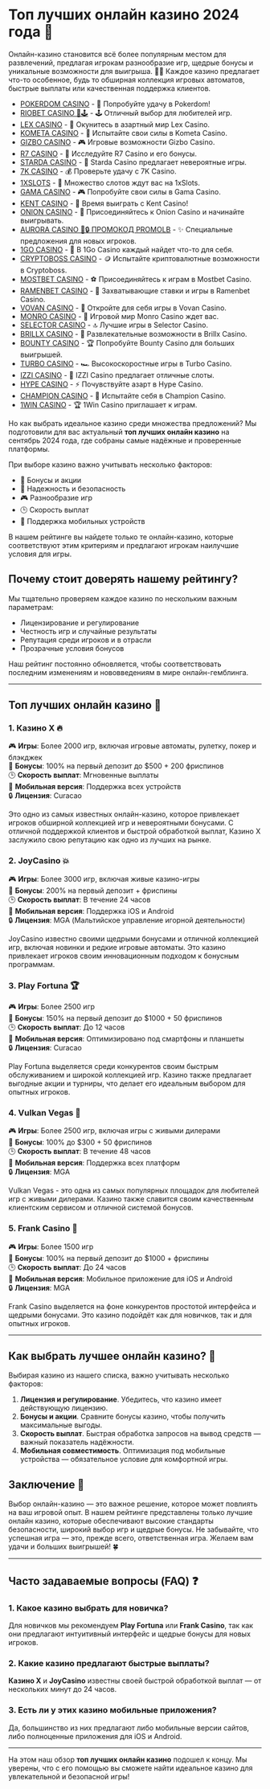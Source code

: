 # Топ лучших онлайн казино 2024 года 🎰
Онлайн-казино становится всё более популярным местом для развлечений, предлагая игрокам разнообразие игр, щедрые бонусы и уникальные возможности для выигрыша. 🎲🎉 Каждое казино предлагает что-то особенное, будь то обширная коллекция игровых автоматов, быстрые выплаты или качественная поддержка клиентов. 
- [POKERDOM CASINO](https://brandplay.link/Bxg7SC7H) - 🎰 Попробуйте удачу в Pokerdom!
- [RIOBET CASINO 🌟🕹️](https://brandplay.link/dtx89f2L) - 🕹️ Отличный выбор для любителей игр.
- [LEX CASINO](https://brandplay.link/2HFTmBc8) - 🎲 Окунитесь в азартный мир Lex Casino.
- [KOMETA CASINO](https://brandplay.link/tLG15CCb) - 🚀 Испытайте свои силы в Kometa Casino.
- [GIZBO CASINO](https://gizbo-tea02.com/c8e962e89) - 🎮 Игровые возможности Gizbo Casino.
- [R7 CASINO](https://brandplay.link/zPmNmTWG) - 💎 Исследуйте R7 Casino и его бонусы.
- [STARDA CASINO](https://brandplay.link/cpFQbWKn) - 🌠 Starda Casino предлагает невероятные игры.
- [7K CASINO](https://brandplay.link/dd46bNgD) - 💰 Проверьте удачу с 7K Casino.
- [1XSLOTS](https://brandplay.link/R4xfxqdm) - 🎰 Множество слотов ждут вас на 1xSlots.
- [GAMA CASINO](https://brandplay.link/zrZpLFTP) - 🎮 Попробуйте свои силы в Gama Casino.
- [KENT CASINO](https://passage-through-deserts.com/de0514c15) - 🤑 Время выиграть с Kent Casino!
- [ONION CASINO](https://obclk001-2d.top/click?offer_id=986&partner_id=10542&landing_id=1798&utm_medium=affiliate&sub_1=oncasino3) - 🧅 Присоединяйтесь к Onion Casino и начинайте выигрывать.
- [AURORA CASINO 🌌🔒 ПРОМОКОД PROMOLB](https://10trafic-stat2.com/click/668546566bcc6313411604c7/6766/15114/subaccount?promocode=PROMOLB) - ✨ Специальные предложения для новых игроков.
- [1GO CASINO](https://1go-ircp01.com/ce015f410) - 🎯 В 1Go Casino каждый найдет что-то для себя.
- [CRYPTOBOSS CASINO](https://cryptobossc.online/d847bcfa9) - 🪙 Испытайте криптовалютные возможности в Cryptoboss.
- [MOSTBET CASINO](https://ktbtis024ifqfn0mst.com/beQs) - ⚽ Присоединяйтесь к играм в Mostbet Casino.
- [RAMENBET CASINO](https://get.saltyram.com/ru/registration?apkpop=0&partner=p24970p3296034p5526) - 🍜 Захватывающие ставки и игры в Ramenbet Casino.
- [VOVAN CASINO](https://vovan.site/d2375cf9b) - 🎰 Откройте для себя игры в Vovan Casino.
- [MONRO CASINO](https://mnr-ircp01.com/c3ce72a2c) - 🎲 Игровой мир Monro Casino ждет вас.
- [SELECTOR CASINO](https://gosel.pl/SELVK) - 🔝 Лучшие игры в Selector Casino.
- [BRILLX CASINO](https://brillx.pub/BRIVK) - 💎 Развлекательные возможности в Brillx Casino.
- [BOUNTY CASINO](https://bounty-casino.de/BOVK) - 🏆 Попробуйте Bounty Casino для больших выигрышей.
- [TURBO CASINO](https://turbo-casino.pro/TURVK) - 🏎️ Высокоскоростные игры в Turbo Casino.
- [IZZI CASINO](https://izzi-fr03.com/ca7c8a7b7) - 🎰 IZZI Casino предлагает отличные слоты.
- [HYPE CASINO](https://hypekaz.com/dc2f44ad0) - ⚡ Почувствуйте азарт в Hype Casino.
- [CHAMPION CASINO](https://champcasino.ink/pobeda/doa-hats?p80412p305331p112c) - 🏅 Испытайте себя в Champion Casino.
- [1WIN CASINO](https://brandplay.link/6F5VqbyZ) - 🏆 1Win Casino приглашает к играм.

Но как выбрать идеальное казино среди множества предложений? Мы подготовили для вас актуальный **топ лучших онлайн казино** на сентябрь 2024 года, где собраны самые надёжные и проверенные платформы.

При выборе казино важно учитывать несколько факторов:

- 🎁 Бонусы и акции
- 🔐 Надежность и безопасность
- 🎮 Разнообразие игр
- 🕒 Скорость выплат
- 📱 Поддержка мобильных устройств

В нашем рейтинге вы найдете только те онлайн-казино, которые соответствуют этим критериям и предлагают игрокам наилучшие условия для игры.

## Почему стоит доверять нашему рейтингу?

Мы тщательно проверяем каждое казино по нескольким важным параметрам:

- Лицензирование и регулирование
- Честность игр и случайные результаты
- Репутация среди игроков и в отрасли
- Прозрачные условия бонусов

Наш рейтинг постоянно обновляется, чтобы соответствовать последним изменениям и нововведениям в мире онлайн-гемблинга.

---

## Топ лучших онлайн казино 🎰

### 1. **Казино X** 🔥

🎮 **Игры**: Более 2000 игр, включая игровые автоматы, рулетку, покер и блэкджек  
🎁 **Бонусы**: 100% на первый депозит до $500 + 200 фриспинов  
🕒 **Скорость выплат**: Мгновенные выплаты  
📱 **Мобильная версия**: Поддержка всех устройств  
🔒 **Лицензия**: Curacao

Это одно из самых известных онлайн-казино, которое привлекает игроков обширной коллекцией игр и невероятными бонусами. С отличной поддержкой клиентов и быстрой обработкой выплат, Казино X заслужило свою репутацию как одно из лучших на рынке.

### 2. **JoyCasino** 💥

🎮 **Игры**: Более 3000 игр, включая живые казино-игры  
🎁 **Бонусы**: 200% на первый депозит + фриспины  
🕒 **Скорость выплат**: В течение 24 часов  
📱 **Мобильная версия**: Поддержка iOS и Android  
🔒 **Лицензия**: MGA (Мальтийское управление игорной деятельности)

JoyCasino известно своими щедрыми бонусами и отличной коллекцией игр, включая новинки и редкие игровые автоматы. Это казино привлекает игроков своим инновационным подходом к бонусным программам.

### 3. **Play Fortuna** 🏆

🎮 **Игры**: Более 2500 игр  
🎁 **Бонусы**: 150% на первый депозит до $1000 + 50 фриспинов  
🕒 **Скорость выплат**: До 12 часов  
📱 **Мобильная версия**: Оптимизировано под смартфоны и планшеты  
🔒 **Лицензия**: Curacao

Play Fortuna выделяется среди конкурентов своим быстрым обслуживанием и широкой коллекцией игр. Казино также предлагает выгодные акции и турниры, что делает его идеальным выбором для опытных игроков.

### 4. **Vulkan Vegas** 🌋

🎮 **Игры**: Более 2500 игр, включая игры с живыми дилерами  
🎁 **Бонусы**: 100% до $300 + 50 фриспинов  
🕒 **Скорость выплат**: В течение 48 часов  
📱 **Мобильная версия**: Поддержка всех платформ  
🔒 **Лицензия**: MGA

Vulkan Vegas - это одна из самых популярных площадок для любителей игр с живыми дилерами. Казино также славится своим качественным клиентским сервисом и отличной системой бонусов.

### 5. **Frank Casino** 💼

🎮 **Игры**: Более 1500 игр  
🎁 **Бонусы**: 100% на первый депозит до $1000 + фриспины  
🕒 **Скорость выплат**: До 24 часов  
📱 **Мобильная версия**: Мобильное приложение для iOS и Android  
🔒 **Лицензия**: MGA

Frank Casino выделяется на фоне конкурентов простотой интерфейса и щедрыми бонусами. Это казино подойдёт как для новичков, так и для опытных игроков.

---

## Как выбрать лучшее онлайн казино? 🎯

Выбирая казино из нашего списка, важно учитывать несколько факторов:

1. **Лицензия и регулирование**. Убедитесь, что казино имеет действующую лицензию.
2. **Бонусы и акции**. Сравните бонусы казино, чтобы получить максимальные выгоды.
3. **Скорость выплат**. Быстрая обработка запросов на вывод средств — важный показатель надёжности.
4. **Мобильная совместимость**. Оптимизация под мобильные устройства — обязательное условие для комфортной игры.

## Заключение 🎉

Выбор онлайн-казино — это важное решение, которое может повлиять на ваш игровой опыт. В нашем рейтинге представлены только лучшие онлайн казино, которые обеспечивают высокие стандарты безопасности, широкий выбор игр и щедрые бонусы. Не забывайте, что успешная игра — это, прежде всего, ответственная игра. Желаем вам удачи и больших выигрышей! 🍀

---

## Часто задаваемые вопросы (FAQ) ❓

### 1. Какое казино выбрать для новичка?
Для новичков мы рекомендуем **Play Fortuna** или **Frank Casino**, так как они предлагают интуитивный интерфейс и щедрые бонусы для новых игроков.

### 2. Какие казино предлагают быстрые выплаты?
**Казино X** и **JoyCasino** известны своей быстрой обработкой выплат — от нескольких минут до 24 часов.

### 3. Есть ли у этих казино мобильные приложения?
Да, большинство из них предлагают либо мобильные версии сайтов, либо полноценные приложения для iOS и Android.

---

На этом наш обзор **топ лучших онлайн казино** подошел к концу. Мы уверены, что с его помощью вы сможете найти идеальное казино для увлекательной и безопасной игры!

